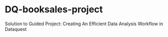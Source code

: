 # DQ-booksales-project
Solution to Guided Project: Creating An Efficient Data Analysis Workflow in Dataquest
